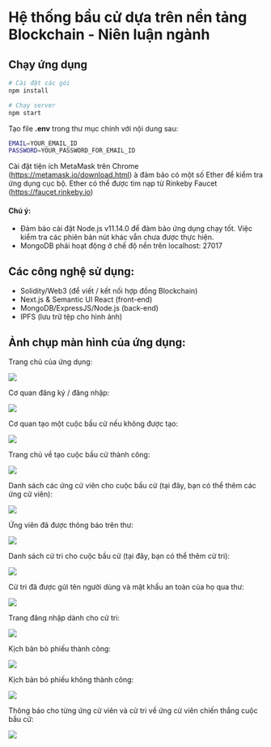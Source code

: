 # Hệ thống bầu cử dựa trên nền tảng Blockchain - Niên luận ngành


## Chạy ứng dụng

```bash
# Cài đặt các gói
npm install

# Chạy server
npm start
```

Tạo file <b>.env</b> trong thư mục chính với nội dung sau:
```bash
EMAIL=YOUR_EMAIL_ID
PASSWORD=YOUR_PASSWORD_FOR_EMAIL_ID
```
Cài đặt tiện ích MetaMask trên Chrome (https://metamask.io/download.html) à đảm bảo có một số Ether để kiểm tra ứng dụng cục bộ. Ether có thể được tìm nạp từ Rinkeby Faucet (https://faucet.rinkeby.io)

#### Chú ý:
- Đảm bảo cài đặt Node.js v11.14.0 để đảm bảo ứng dụng chạy tốt. Việc kiểm tra các phiên bản nút khác vẫn chưa được thực hiện.
- MongoDB phải hoạt động ở chế độ nền trên localhost: 27017


## Các công nghệ sử dụng:

- Solidity/Web3 (để viết / kết nối hợp đồng Blockchain)
- Next.js & Semantic UI React (front-end)
- MongoDB/ExpressJS/Node.js (back-end)
- IPFS (lưu trữ tệp cho hình ảnh)

## Ảnh chụp màn hình của ứng dụng:

Trang chủ của ứng dụng:

![](screenshots/homepage.PNG)

Cơ quan đăng ký / đăng nhập:

![](screenshots/company_login.PNG)

Cơ quan tạo một cuộc bầu cử nếu không được tạo:

![](screenshots/create_election.PNG)

Trang chủ về tạo cuộc bầu cử thành công:

![](screenshots/dashboard.PNG)

Danh sách các ứng cử viên cho cuộc bầu cử (tại đây, bạn có thể thêm các ứng cử viên):

![](screenshots/candidate_list.PNG)

Ứng viên đã được thông báo trên thư:

![](screenshots/candidate_registeration_mail.PNG)

Danh sách cử tri cho cuộc bầu cử (tại đây, bạn có thể thêm cử tri):

![](screenshots/voterlist.PNG)

Cử tri đã được gửi tên người dùng và mật khẩu an toàn của họ qua thư:

![](screenshots/voter_registeration_mail.PNG)

Trang đăng nhập dành cho cử tri:

![](screenshots/voter_login.PNG)

Kịch bản bỏ phiếu thành công:

![](screenshots/successful_voting.PNG)

Kịch bản bỏ phiếu không thành công:

![](screenshots/unsuccessful_voting.PNG)

Thông báo cho từng ứng cử viên và cử tri về ứng cử viên chiến thắng cuộc bầu cử:

![](screenshots/winner_candidate_mail.PNG)
